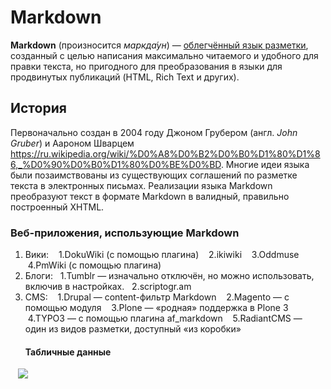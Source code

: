 # Markdown
**Markdown** (произносится *маркда́ун*) — [облегчённый язык разметки](https://ru.wikipedia.org/wiki/%D0%AF%D0%B7%D1%8B%D0%BA_%D1%80%D0%B0%D0%B7%D0%BC%D0%B5%D1%82%D0%BA%D0%B8#Облегчённые_языки_разметки), созданный с целью написания максимально читаемого и удобного для правки текста, но пригодного для преобразования в языки для продвинутых публикаций (HTML, Rich Text и других).
## История
Первоначально создан в 2004 году Джоном Грубером (англ. *John Gruber*) и Аароном Шварцем <https://ru.wikipedia.org/wiki/%D0%A8%D0%B2%D0%B0%D1%80%D1%86,_%D0%90%D0%B0%D1%80%D0%BE%D0%BD>. Многие идеи языка были позаимствованы из существующих соглашений по разметке текста в электронных письмах. Реализации языка Markdown преобразуют текст в формате Markdown в валидный, правильно построенный XHTML.
### Веб-приложения, использующие Markdown
1. Вики:
    1.DokuWiki (с помощью плагина)
    2.ikiwiki
    3.Oddmuse
    4.PmWiki (с помощью плагина)
2. Блоги: 
    1.Tumblr — изначально отключён, но можно использовать, включив в настройках.
    2.scriptogr.am
3. CMS:
    1.Drupal — content-фильтр Markdown
    2.Magento — с помощью модуля
    3.Plone — «родная» поддержка в Plone 3
    4.TYPO3 — с помощью плагина af_markdown
    5.RadiantCMS — один из видов разметки, доступный «из коробки»
    #### Табличные данные
    ![](https://ru.wikipedia.org/wiki/Markdown#/media/File:Markdown_Syntax_in_gedit.png)

